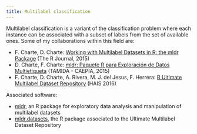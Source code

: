 ```yaml
---
title: Multilabel classification
---
```


Multilabel classification is a variant of the classification problem where each instance can be associated with a subset of labels from the set of available ones. Some of my collaborations within this field are:

* F. Charte, D. Charte: [Working with Multilabel Datasets in R: the mldr Package](https://journal.r-project.org/archive/2015-2/charte-charte.pdf) (The R Journal, 2015)
* D. Charte, F. Charte: [mldr: Paquete R para Exploración de Datos Multietiqueta](http://simd.albacete.org/actascaepia15/papers/00695.pdf) (TAMIDA - CAEPIA, 2015)
* F. Charte, D. Charte, A. Rivera, M. J. del Jesus, F. Herrera: [R Ultimate Multilabel Dataset Repository](http://link.springer.com/chapter/10.1007/978-3-319-32034-2_41) (HAIS 2016)

Associated software:

* [mldr](https://github.com/fcharte/mldr), an R package for exploratory data analysis and manipulation of multilabel datasets
* [mldr.datasets](https://github.com/fcharte/mldr.datasets/), the R package associated to the Ultimate Multilabel Dataset Repository
